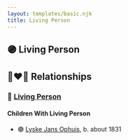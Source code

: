 ```yaml
---
layout: templates/basic.njk
title: Living Person
---
```

## 🟣 Living Person


## 👩‍❤️‍👨 Relationships

### 🔵 [Living Person](/people/3/33968752)

#### Children With Living Person
* 🟣 [Lyske Jans Ophuis](/people/8/80682261), b. about 1831